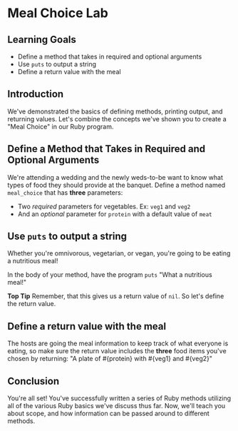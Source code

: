 # Meal Choice Lab

## Learning Goals

- Define a method that takes in required and optional arguments
- Use `puts` to output a string
- Define a return value with the meal

## Introduction

We've demonstrated the basics of defining methods, printing output, and
returning values. Let's combine the concepts we've shown you to create a "Meal
Choice" in our Ruby program.

## Define a Method that Takes in Required and Optional Arguments

We're attending a wedding and the newly weds-to-be want to know what types of food they should provide at the banquet. Define a method named `meal_choice` that has **three** parameters:

- Two _required_ parameters for vegetables. Ex: `veg1` and `veg2`
- And an _optional_ parameter for `protein` with a default value of `meat`

## Use `puts` to output a string

Whether you're omnivorous, vegetarian, or vegan, you're going to be eating a
nutritious meal!

In the body of your method, have the program `puts` "What a nutritious meal!"

**Top Tip** Remember, that this gives us a return value of `nil`. So let's
define the return value.

## Define a return value with the meal

The hosts are going the meal information to keep track of what everyone is
eating, so make sure the return value includes the **three** food items you've
chosen by returning: "A plate of #{protein} with #{veg1} and #{veg2}"

## Conclusion

You're all set! You've successfully written a series of Ruby methods utilizing
all of the various Ruby basics we've discuss thus far. Now, we'll teach you
about scope, and how information can be passed around to different methods.